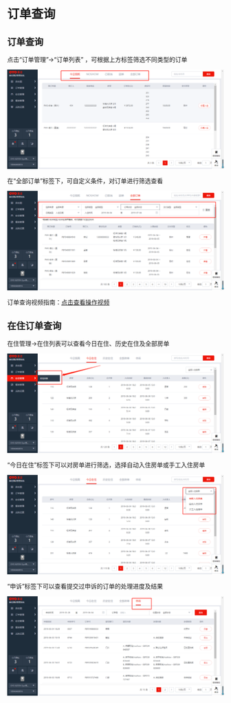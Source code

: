 # 订单查询

## 订单查询

点击“订单管理”→“订单列表” ，可根据上方标签筛选不同类型的订单

![](../../.gitbook/assets/image%20%28851%29.png)

在“全部订单”标签下，可自定义条件，对订单进行筛选查看

![](../../.gitbook/assets/image%20%28900%29.png)

订单查询视频指南：[点击查看操作视频](http://crs-pms-vidio.oss-cn-beijing.aliyuncs.com/订单查询.mp4)

## 在住订单查询

在住管理→在住列表可以查看今日在住、历史在住及全部房单

![](../../.gitbook/assets/image%20%28535%29.png)

“今日在住”标签下可以对房单进行筛选，选择自动入住房单或手工入住房单

![](../../.gitbook/assets/image%20%28602%29.png)

“申诉”标签下可以查看提交过申诉的订单的处理进度及结果

![](../../.gitbook/assets/image%20%28266%29.png)



#### 

